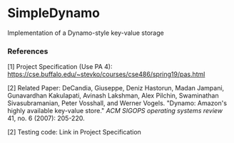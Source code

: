 # SimpleDynamo
Implementation of a Dynamo-style key-value storage



### References

[1] Project Specification (Use PA 4): https://cse.buffalo.edu/~stevko/courses/cse486/spring19/pas.html

[2] Related Paper: DeCandia, Giuseppe, Deniz Hastorun, Madan Jampani, Gunavardhan Kakulapati, Avinash Lakshman, Alex Pilchin, Swaminathan Sivasubramanian, Peter Vosshall, and Werner Vogels. "Dynamo: Amazon's highly available key-value store." *ACM SIGOPS operating systems review* 41, no. 6 (2007): 205-220.

[2] Testing code: Link in Project Specification





